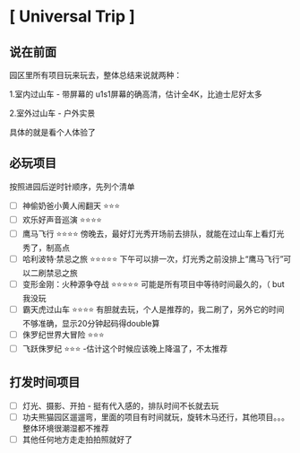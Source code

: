 # [ Universal Trip ]

## 说在前面

园区里所有项目玩来玩去，整体总结来说就两种：

1.室内过山车 - 带屏幕的 u1s1屏幕的确高清，估计全4K，比迪士尼好太多

2.室外过山车 - 户外实景

具体的就是看个人体验了

## 必玩项目

按照进园后逆时针顺序，先列个清单

- [ ]  神偷奶爸小黄人闹翻天 ⭐️⭐️⭐️
- [ ]  欢乐好声音巡演 ⭐️⭐️⭐️⭐️
- [ ]  鹰马飞行 ⭐️⭐️⭐️⭐️ 傍晚去，最好灯光秀开场前去排队，就能在过山车上看灯光秀了，制高点
- [ ]  哈利波特·禁忌之旅 ⭐️⭐️⭐️⭐️⭐️ 下午可以排一次，灯光秀之前没排上“鹰马飞行”可以二刷禁忌之旅
- [ ]  变形金刚：火种源争夺战 ⭐️⭐️⭐️⭐️⭐️ 可能是所有项目中等待时间最久的，（ but 我没玩
- [ ]  霸天虎过山车 ⭐️⭐️⭐️⭐️ 有胆就去玩，个人是推荐的，我二刷了，另外它的时间不够准确，显示20分钟起码得double算
- [ ]  侏罗纪世界大冒险 ⭐️⭐️⭐️
- [ ]  飞跃侏罗纪 ⭐️⭐️⭐️ -估计这个时候应该晚上降温了，不太推荐

## 打发时间项目

- [ ]  灯光、摄影、开拍 - 挺有代入感的，排队时间不长就去玩
- [ ]  功夫熊猫园区遛遛弯，里面的项目有时间就玩，旋转木马还行，其他项目。。。整体环境很潮湿都不推荐
- [ ]  其他任何地方走走拍拍照就好了
